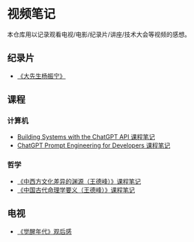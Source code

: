 # 视频笔记

本仓库用以记录观看电视/电影/纪录片/讲座/技术大会等视频的感想。

## 纪录片

- [《大先生杨振宁》][1]

## 课程

### 计算机

- [Building Systems with the ChatGPT API 课程笔记][2]
- [ChatGPT Prompt Engineering for Developers 课程笔记][3]

### 哲学

- [《中西方文化差异的渊源（王德峰）》课程笔记][4]
- [《中国古代命理学要义（王德峰）》课程笔记][5]

## 电视

- [《觉醒年代》观后感][6]

  [1]: ./documentary/da_xian_sheng_yang_zhen_ning.md
  [2]: ./lecture/computer/ai/building_systems_with_the_chatgpt_api/README.md
  [3]: ./lecture/computer/ai/chatgpt_prompt_engineering_for_developers/README.md
  [4]: ./lecture/philosophy/wangdefeng/origin_of_differences_between_cn_and_western.md
  [5]: //lecture/philosophy/wangdefeng/zhongguo_gudai_minglixue.md
  [6]: ./tv/jue_xing_nian_dai.md
